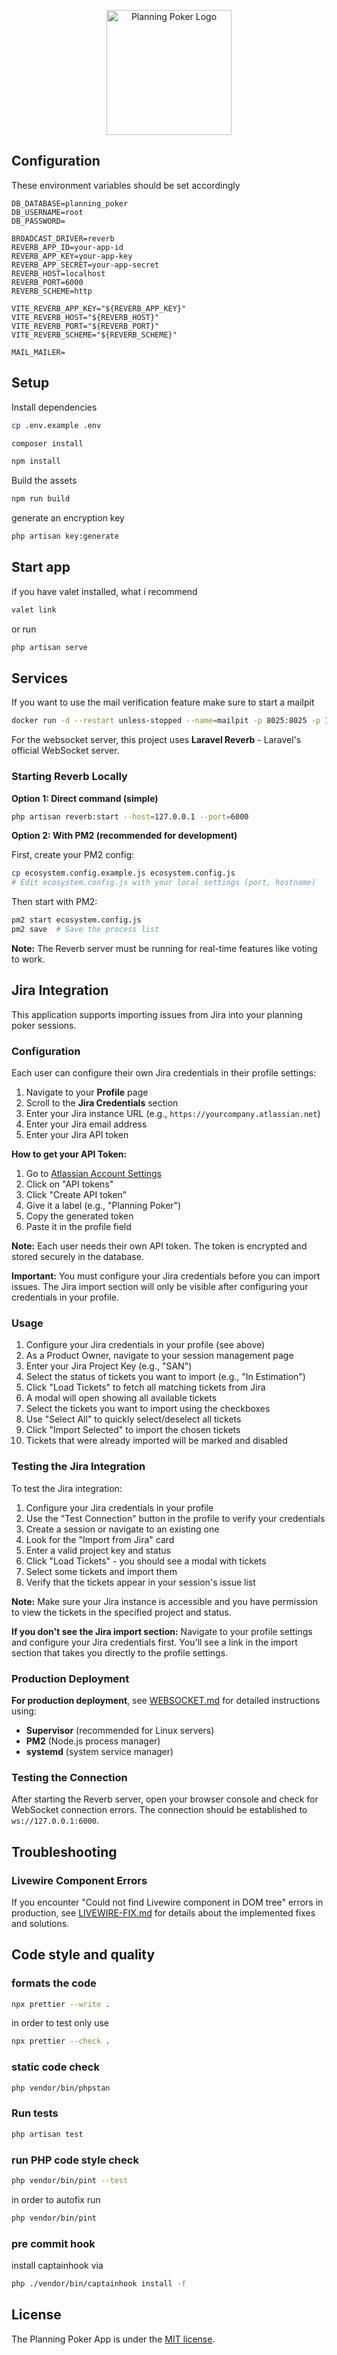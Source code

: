 <p align="center"><img src="https://raw.githubusercontent.com/Andreas-Halemba/livewire-planning-poker/main/resources/images/logo-cards.png" height="200" alt="Planning Poker Logo"></p>

## Configuration

These environment variables should be set accordingly

```env
DB_DATABASE=planning_poker
DB_USERNAME=root
DB_PASSWORD=

BROADCAST_DRIVER=reverb
REVERB_APP_ID=your-app-id
REVERB_APP_KEY=your-app-key
REVERB_APP_SECRET=your-app-secret
REVERB_HOST=localhost
REVERB_PORT=6000
REVERB_SCHEME=http

VITE_REVERB_APP_KEY="${REVERB_APP_KEY}"
VITE_REVERB_HOST="${REVERB_HOST}"
VITE_REVERB_PORT="${REVERB_PORT}"
VITE_REVERB_SCHEME="${REVERB_SCHEME}"

MAIL_MAILER=
```

## Setup

Install dependencies

```bash
cp .env.example .env
```

```bash
composer install
```

```bash
npm install
```

Build the assets

```bash
npm run build
```

generate an encryption key

```bash
php artisan key:generate
```

## Start app

if you have valet installed, what i recommend

```bash
valet link
```

or run

```bash
php artisan serve
```

## Services

If you want to use the mail verification feature make sure to start a mailpit

```bash
docker run -d --restart unless-stopped --name=mailpit -p 8025:8025 -p 1025:1025 axllent/mailpit
```

For the websocket server, this project uses **Laravel Reverb** - Laravel's official WebSocket server.

### Starting Reverb Locally

**Option 1: Direct command (simple)**

```bash
php artisan reverb:start --host=127.0.0.1 --port=6000
```

**Option 2: With PM2 (recommended for development)**

First, create your PM2 config:

```bash
cp ecosystem.config.example.js ecosystem.config.js
# Edit ecosystem.config.js with your local settings (port, hostname)
```

Then start with PM2:

```bash
pm2 start ecosystem.config.js
pm2 save  # Save the process list
```

**Note:** The Reverb server must be running for real-time features like voting to work.

## Jira Integration

This application supports importing issues from Jira into your planning poker sessions.

### Configuration

Each user can configure their own Jira credentials in their profile settings:

1. Navigate to your **Profile** page
2. Scroll to the **Jira Credentials** section
3. Enter your Jira instance URL (e.g., `https://yourcompany.atlassian.net`)
4. Enter your Jira email address
5. Enter your Jira API token

**How to get your API Token:**

1. Go to [Atlassian Account Settings](https://id.atlassian.com/manage-profile/security/api-tokens)
2. Click on "API tokens"
3. Click "Create API token"
4. Give it a label (e.g., "Planning Poker")
5. Copy the generated token
6. Paste it in the profile field

**Note:** Each user needs their own API token. The token is encrypted and stored securely in the database.

**Important:** You must configure your Jira credentials before you can import issues. The Jira import section will only be visible after configuring your credentials in your profile.

### Usage

1. Configure your Jira credentials in your profile (see above)
2. As a Product Owner, navigate to your session management page
3. Enter your Jira Project Key (e.g., "SAN")
4. Select the status of tickets you want to import (e.g., "In Estimation")
5. Click "Load Tickets" to fetch all matching tickets from Jira
6. A modal will open showing all available tickets
7. Select the tickets you want to import using the checkboxes
8. Use "Select All" to quickly select/deselect all tickets
9. Click "Import Selected" to import the chosen tickets
10. Tickets that were already imported will be marked and disabled

### Testing the Jira Integration

To test the Jira integration:

1. Configure your Jira credentials in your profile
2. Use the "Test Connection" button in the profile to verify your credentials
3. Create a session or navigate to an existing one
4. Look for the "Import from Jira" card
5. Enter a valid project key and status
6. Click "Load Tickets" - you should see a modal with tickets
7. Select some tickets and import them
8. Verify that the tickets appear in your session's issue list

**Note:** Make sure your Jira instance is accessible and you have permission to view the tickets in the specified project and status.

**If you don't see the Jira import section:** Navigate to your profile settings and configure your Jira credentials first. You'll see a link in the import section that takes you directly to the profile settings.

### Production Deployment

**For production deployment**, see [WEBSOCKET.md](WEBSOCKET.md) for detailed instructions using:

- **Supervisor** (recommended for Linux servers)
- **PM2** (Node.js process manager)
- **systemd** (system service manager)

### Testing the Connection

After starting the Reverb server, open your browser console and check for WebSocket connection errors. The connection should be established to `ws://127.0.0.1:6000`.

## Troubleshooting

### Livewire Component Errors

If you encounter "Could not find Livewire component in DOM tree" errors in production, see [LIVEWIRE-FIX.md](LIVEWIRE-FIX.md) for details about the implemented fixes and solutions.

## Code style and quality

### formats the code

```bash
npx prettier --write .
```

in order to test only use

```bash
npx prettier --check .
```

### static code check

```bash
php vendor/bin/phpstan
```

### Run tests

```bash
php artisan test
```

### run PHP code style check

```bash
php vendor/bin/pint --test
```

in order to autofix run

```bash
php vendor/bin/pint
```

### pre commit hook

install captainhook via

```bash
php ./vendor/bin/captainhook install -f
```

## License

The Planning Poker App is under the [MIT license](https://opensource.org/licenses/MIT).
